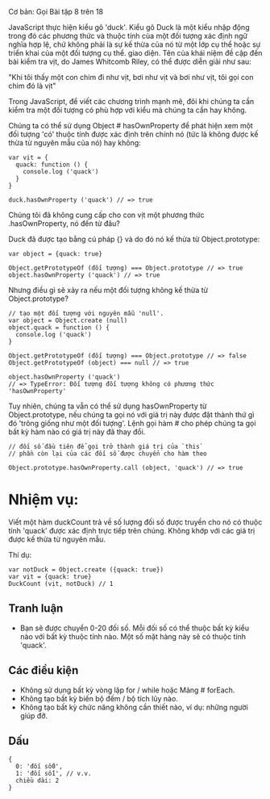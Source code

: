 Cơ bản: Gọi
Bài tập 8 trên 18

JavaScript thực hiện kiểu gõ 'duck'. Kiểu gõ Duck là một kiểu nhập động trong đó các phương thức và thuộc tính của một đối tượng xác định ngữ nghĩa hợp lệ, chứ không phải là sự kế thừa của nó từ một lớp cụ thể hoặc sự triển khai của một đối tượng cụ thể.
giao diện. Tên của khái niệm đề cập đến bài kiểm tra vịt, do James Whitcomb Riley, có thể được diễn giải như sau:

"Khi tôi thấy một con chim đi như vịt, bơi như vịt và bơi như vịt, tôi gọi con chim đó là vịt"

Trong JavaScript, để viết các chương trình mạnh mẽ, đôi khi chúng ta cần kiểm tra một đối tượng có phù hợp với kiểu mà chúng ta cần hay không.

Chúng ta có thể sử dụng Object # hasOwnProperty để phát hiện xem một đối tượng 'có' thuộc tính được xác định trên chính nó (tức là không được kế thừa từ nguyên mẫu của nó) hay không:

    var vịt = {
      quack: function () {
        console.log ('quack')
      }
    }

    duck.hasOwnProperty ('quack') // => true

Chúng tôi đã không cung cấp cho con vịt một phương thức .hasOwnProperty, nó đến từ đâu?

Duck đã được tạo bằng cú pháp {} và do đó nó kế thừa từ Object.prototype:

    var object = {quack: true}

    Object.getPrototypeOf (đối tượng) === Object.prototype // => true
    object.hasOwnProperty ('quack') // => true

Nhưng điều gì sẽ xảy ra nếu một đối tượng không kế thừa từ Object.prototype?

    // tạo một đối tượng với nguyên mẫu 'null'.
    var object = Object.create (null)
    object.quack = function () {
      console.log ('quack')
    }

    Object.getPrototypeOf (đối tượng) === Object.prototype // => false
    Object.getPrototypeOf (object) === null // => true

    object.hasOwnProperty ('quack')
    // => TypeError: Đối tượng đối tượng không có phương thức 'hasOwnProperty'

Tuy nhiên, chúng ta vẫn có thể sử dụng hasOwnProperty từ Object.prototype, nếu chúng ta gọi nó với giá trị này được đặt thành thứ gì đó 'trông giống như một đối tượng'. Lệnh gọi hàm # cho phép chúng ta gọi bất kỳ hàm nào có giá trị này đã thay đổi.

    // đối số đầu tiên để gọi trở thành giá trị của `this`
    // phần còn lại của các đối số được chuyển cho hàm theo

    Object.prototype.hasOwnProperty.call (object, 'quack') // => true

# Nhiệm vụ:

Viết một hàm duckCount trả về số lượng đối số được truyền cho nó có thuộc tính 'quack' được xác định trực tiếp trên chúng. Không khớp với các giá trị được kế thừa từ nguyên mẫu.

Thí dụ:

    var notDuck = Object.create ({quack: true})
    var vịt = {quack: true}
    DuckCount (vịt, notDuck) // 1

## Tranh luận

- Bạn sẽ được chuyển 0-20 đối số. Mỗi đối số có thể thuộc bất kỳ kiểu nào với bất kỳ thuộc tính nào. Một số mặt hàng này sẽ có thuộc tính 'quack'.

## Các điều kiện

- Không sử dụng bất kỳ vòng lặp for / while hoặc Mảng # forEach.
- Không tạo bất kỳ biến bộ đếm / bộ tích lũy nào.
- Không tạo bất kỳ chức năng không cần thiết nào, ví dụ: những người giúp đỡ.

## Dấu

    {
      0: 'đối số0',
      1: 'đối số1', // v.v.
      chiều dài: 2
    }
